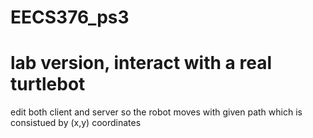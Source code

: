 # EECS376_ps3
# lab version, interact with a real turtlebot
edit both client and server so the robot moves with given path which is consistued by (x,y) coordinates
